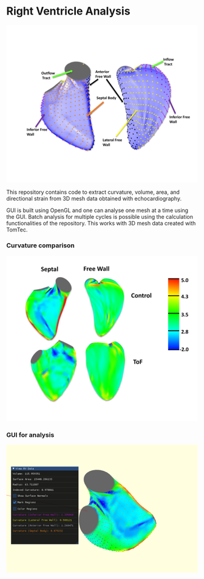 # Right Ventricle Analysis 

![](imgs/labeled-regions.png)

This repository contains code to extract curvature, volume, area, and directional strain from 3D mesh data obtained with echocardiography. 

GUI is built using OpenGL and one can analyse one mesh at a time using the GUI. Batch analysis for multiple cycles is possible using the calculation functionalities of the repository. This works with 3D mesh data created with TomTec. 

### Curvature comparison
![](imgs/end-diastole.png)

### GUI for analysis 
![](imgs/GUI_new.png)
